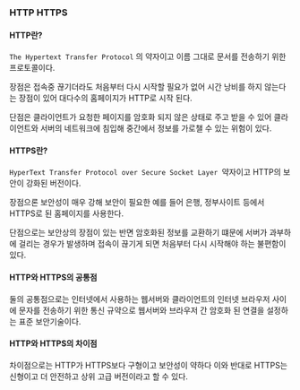 ### HTTP HTTPS

#### HTTP란?
`The Hypertext Transfer Protocol` 의 약자이고 이름 그대로 문서를 전송하기 위한 프로토콜이다. 

장점은 접속중 끊기더라도 처음부터 다시 시작할 필요가 없어 시간 낭비를 하지 않는다는 장점이 있어 대다수의 홈페이지가 HTTP로 시작 된다.

단점은 클라이언트가 요청한 페이지를 암호화 되지 않은 상태로 주고 받을 수 있어 클라이언트와 서버의 네트워크에 침입해 중간에서 정보를 가로챌 수 있는 위험이 있다.

#### HTTPS란?
 `HyperText Transfer Protocol over Secure Socket Layer `약자이고 HTTP의 보안이 강화된 버전이다. 
 
 장점으론 보안성이 매우 강해 보안이 필요한 예를 들어 은행, 정부사이트 등에서 HTTPS로 된 홈페이지를 사용한다.

단점으로는 보안상의 장점이 있는 반면 암호화된 정보를 교환하기 떄문에 서버가 과부하에 걸리는 경우가 발생하며 접속이 끊기게 되면 처음부터 다시 시작해야 하는 불편함이 있다.


#### HTTP와 HTTPS의 공통점


둘의 공통점으로는 인터넷에서 사용하는 웹서버와 클라이언트의 인터넷 브라우저 사이에 문자를 전송하기 위한 통신 규약으로 
웹서버와 브라우저 간 암호화 된 연결을 설정하는 표준 보안기술이다.

#### HTTP와 HTTPS의 차이점


차이점으로는 HTTP가 HTTPS보다 구형이고 보안성이 약하다 이와 반대로 HTTPS는 신형이고 더 안전하고 상위 고급 버전이라고 할 수 있다.

